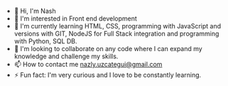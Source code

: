 - 👋 Hi, I'm Nash
- 👀 I'm interested in Front end development
- 🌱 I'm currently learning HTML, CSS, programming with JavaScript and versions with GIT, NodeJS for Full Stack integration and programming with Python, SQL DB.
- 💞️ I'm looking to collaborate on any code where I can expand my knowledge and challenge my skills.
- 📫 How to contact me nazly.uzcategui@gmail.com
- ⚡ Fun fact: I'm very curious and I love to be constantly learning.

<!---
Lanash83/Lanash83 is a ✨ special ✨ repository because its `README.md` (this file) appears on your GitHub profile.
You can click the Preview link to take a look at your changes.
--->
